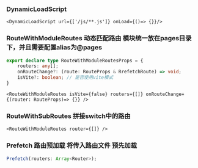 ### DynamicLoadScript

```tsx
<DynamicLoadScript url={['/js/**.js']} onLoad={()=> {}}/>
```

### RouteWithModuleRoutes  动态匹配路由 模块统一放在pages目录下，并且需要配置alias为@pages

```typescript
export declare type RouteWithModuleRoutesProps = {
    routers: any[];
    onRouteChange?: (route: RouteProps & RrefetchRoute) => void;
    isVite?: boolean; // 是否使用vite模式
}
```

```tsx
<RouteWithModuleRoutes isVite={false} routers={[]} onRouteChange={(router: RouteProps)=> {}} />
```

### RouteWithSubRoutes  拼接switch中的路由

```tsx
<RouteWithModuleRoutes router={[]} />
```
### Prefetch 路由预加载 将传入路由文件 预先加载

```typescript
Prefetch(routers: Array<Router>);
```